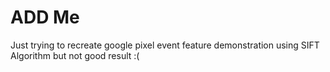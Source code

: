 # ADD Me
Just trying to recreate google pixel event feature demonstration using SIFT Algorithm but not good result :(